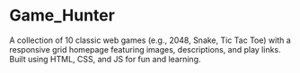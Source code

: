 # Game_Hunter
A collection of 10 classic web games (e.g., 2048, Snake, Tic Tac Toe) with a responsive grid homepage featuring images, descriptions, and play links. Built using HTML, CSS, and JS for fun and learning.
